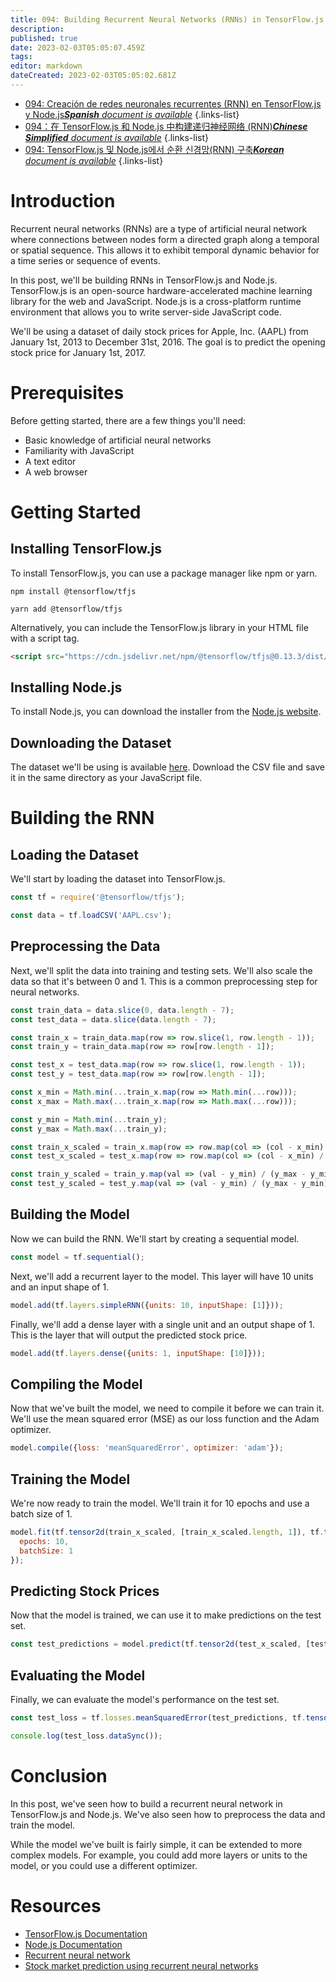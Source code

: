 ```yaml
---
title: 094: Building Recurrent Neural Networks (RNNs) in TensorFlow.js and Node.js
description: 
published: true
date: 2023-02-03T05:05:07.459Z
tags: 
editor: markdown
dateCreated: 2023-02-03T05:05:02.681Z
---
```


- [094: Creación de redes neuronales recurrentes (RNN) en TensorFlow.js y Node.js***Spanish** document is available*](/es/Knowledge-base/TensorFlow-js/Learning/094-building-recurrent-neural-networks-rnns-in-tensorflow-js-and-node-js)
{.links-list}
- [094：在 TensorFlow.js 和 Node.js 中构建递归神经网络 (RNN)***Chinese Simplified** document is available*](/zh/Knowledge-base/TensorFlow-js/Learning/094-building-recurrent-neural-networks-rnns-in-tensorflow-js-and-node-js)
{.links-list}
- [094: TensorFlow.js 및 Node.js에서 순환 신경망(RNN) 구축***Korean** document is available*](/ko/Knowledge-base/TensorFlow-js/Learning/094-building-recurrent-neural-networks-rnns-in-tensorflow-js-and-node-js)
{.links-list}


# Introduction

Recurrent neural networks (RNNs) are a type of artificial neural network where connections between nodes form a directed graph along a temporal or spatial sequence. This allows it to exhibit temporal dynamic behavior for a time series or sequence of events.

In this post, we'll be building RNNs in TensorFlow.js and Node.js. TensorFlow.js is an open-source hardware-accelerated machine learning library for the web and JavaScript. Node.js is a cross-platform runtime environment that allows you to write server-side JavaScript code.

We'll be using a dataset of daily stock prices for Apple, Inc. (AAPL) from January 1st, 2013 to December 31st, 2016. The goal is to predict the opening stock price for January 1st, 2017.

# Prerequisites

Before getting started, there are a few things you'll need:

- Basic knowledge of artificial neural networks
- Familiarity with JavaScript
- A text editor
- A web browser

# Getting Started

## Installing TensorFlow.js

To install TensorFlow.js, you can use a package manager like npm or yarn.

```
npm install @tensorflow/tfjs
```

```
yarn add @tensorflow/tfjs
```

Alternatively, you can include the TensorFlow.js library in your HTML file with a script tag.

```html
<script src="https://cdn.jsdelivr.net/npm/@tensorflow/tfjs@0.13.3/dist/tf.min.js"></script>
```

## Installing Node.js

To install Node.js, you can download the installer from the [Node.js website](https://nodejs.org/en/).

## Downloading the Dataset

The dataset we'll be using is available [here](https://www.kaggle.com/camnugent/sandp500). Download the CSV file and save it in the same directory as your JavaScript file.

# Building the RNN

## Loading the Dataset

We'll start by loading the dataset into TensorFlow.js.

```javascript
const tf = require('@tensorflow/tfjs');

const data = tf.loadCSV('AAPL.csv');
```

## Preprocessing the Data

Next, we'll split the data into training and testing sets. We'll also scale the data so that it's between 0 and 1. This is a common preprocessing step for neural networks.

```javascript
const train_data = data.slice(0, data.length - 7);
const test_data = data.slice(data.length - 7);

const train_x = train_data.map(row => row.slice(1, row.length - 1));
const train_y = train_data.map(row => row[row.length - 1]);

const test_x = test_data.map(row => row.slice(1, row.length - 1));
const test_y = test_data.map(row => row[row.length - 1]);

const x_min = Math.min(...train_x.map(row => Math.min(...row)));
const x_max = Math.max(...train_x.map(row => Math.max(...row)));

const y_min = Math.min(...train_y);
const y_max = Math.max(...train_y);

const train_x_scaled = train_x.map(row => row.map(col => (col - x_min) / (x_max - x_min)));
const test_x_scaled = test_x.map(row => row.map(col => (col - x_min) / (x_max - x_min)));

const train_y_scaled = train_y.map(val => (val - y_min) / (y_max - y_min));
const test_y_scaled = test_y.map(val => (val - y_min) / (y_max - y_min));
```

## Building the Model

Now we can build the RNN. We'll start by creating a sequential model.

```javascript
const model = tf.sequential();
```

Next, we'll add a recurrent layer to the model. This layer will have 10 units and an input shape of 1.

```javascript
model.add(tf.layers.simpleRNN({units: 10, inputShape: [1]}));
```

Finally, we'll add a dense layer with a single unit and an output shape of 1. This is the layer that will output the predicted stock price.

```javascript
model.add(tf.layers.dense({units: 1, inputShape: [10]}));
```

## Compiling the Model

Now that we've built the model, we need to compile it before we can train it. We'll use the mean squared error (MSE) as our loss function and the Adam optimizer.

```javascript
model.compile({loss: 'meanSquaredError', optimizer: 'adam'});
```

## Training the Model

We're now ready to train the model. We'll train it for 10 epochs and use a batch size of 1.

```javascript
model.fit(tf.tensor2d(train_x_scaled, [train_x_scaled.length, 1]), tf.tensor2d(train_y_scaled, [train_y_scaled.length, 1]), {
  epochs: 10,
  batchSize: 1
});
```

## Predicting Stock Prices

Now that the model is trained, we can use it to make predictions on the test set.

```javascript
const test_predictions = model.predict(tf.tensor2d(test_x_scaled, [test_x_scaled.length, 1]));
```

## Evaluating the Model

Finally, we can evaluate the model's performance on the test set.

```javascript
const test_loss = tf.losses.meanSquaredError(test_predictions, tf.tensor2d(test_y_scaled, [test_y_scaled.length, 1]));

console.log(test_loss.dataSync());
```

# Conclusion

In this post, we've seen how to build a recurrent neural network in TensorFlow.js and Node.js. We've also seen how to preprocess the data and train the model.

While the model we've built is fairly simple, it can be extended to more complex models. For example, you could add more layers or units to the model, or you could use a different optimizer.

# Resources

- [TensorFlow.js Documentation](https://js.tensorflow.org/)
- [Node.js Documentation](https://nodejs.org/en/docs/)
- [Recurrent neural network](https://en.wikipedia.org/wiki/Recurrent_neural_network)
- [Stock market prediction using recurrent neural networks](https://t.co/GbU6XfjlbO?amp=1)